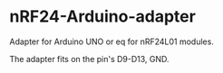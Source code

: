 nRF24-Arduino-adapter
=====================

Adapter for Arduino UNO or eq for nRF24L01 modules.

The adapter fits on the pin's D9-D13, GND.



